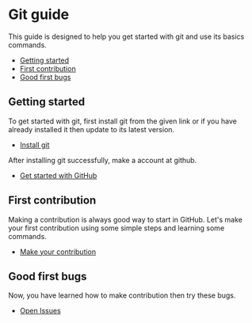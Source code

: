 # Git guide
This guide is designed to help you get started with git and use its basics commands.

- [Getting started](#getting-started)
- [First contribution](#first-contribution)
- [Good first bugs](#good-first-bugs)

## Getting started
To get started with git, first install git from the given link or if you have already installed it then update to its latest version.
- [Install git](https://git-scm.com/book/en/v2/Getting-Started-Installing-Git)

After installing git successfully, make a account at github.
- [Get started with GitHub](https://help.github.com/en/github/getting-started-with-github/signing-up-for-a-new-github-account)

## First contribution
Making a contribution is always good way to start in GitHub.
Let's make your first contribution using some simple steps and learning some commands.
- [Make your contribution](https://github.com/firstcontributions/first-contributions)

## Good first bugs
Now, you have learned how to make contribution then try these bugs.
- [Open Issues](https://github.com/anubhavsingh16/Open-Source-Events/issues)
